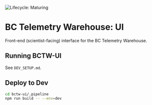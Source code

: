 ![Lifecycle: Maturing](https://img.shields.io/badge/Lifecycle-Maturing-007EC6)

# BC Telemetry Warehouse: UI #

Front-end (scientist-facing) interface for the BC Telemetry Warehouse. 

## Running BCTW-UI ##

See `DEV_SETUP.md`.

## Deploy to Dev

```bash
cd bctw-ui/.pipeline
npm run build -- --env=dev
```
